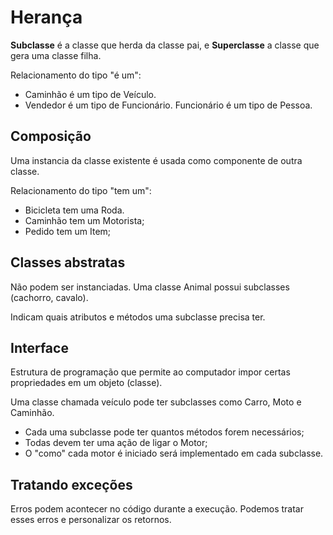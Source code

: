 
# Herança

**Subclasse** é a classe que herda da classe pai, e **Superclasse** a classe que gera uma classe filha.

Relacionamento do tipo "é um":

- Caminhão é um tipo de Veículo.
- Vendedor é um tipo de Funcionário. Funcionário é um tipo de Pessoa.


## Composição

Uma instancia da classe existente é usada como componente de outra classe. 

Relacionamento do tipo "tem um":

- Bicicleta tem uma Roda.
- Caminhão tem um Motorista;
- Pedido tem um Item;

## Classes abstratas

Não podem ser instanciadas. Uma classe Animal possui subclasses (cachorro, cavalo).

Indicam quais atributos e métodos uma subclasse precisa ter.


## Interface

Estrutura de programação que permite ao computador impor certas propriedades em um objeto (classe).

Uma classe chamada veículo pode ter subclasses como Carro, Moto e Caminhão.

- Cada uma subclasse pode ter quantos métodos forem necessários;
- Todas devem ter uma ação de ligar o Motor;
- O "como" cada motor é iniciado será implementado em cada subclasse.


## Tratando exceções

Erros podem acontecer no código durante a execução. Podemos tratar esses erros e personalizar os retornos.